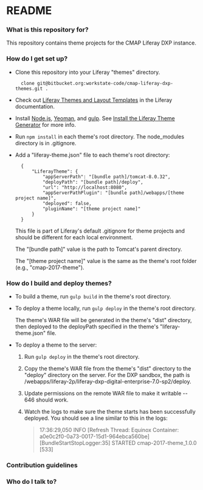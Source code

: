 # README #

### What is this repository for? ###

This repository contains theme projects for the CMAP Liferay DXP instance.

### How do I get set up? ###

* Clone this repository into your Liferay "themes" directory.

        clone git@bitbucket.org:workstate-code/cmap-liferay-dxp-themes.git .

* Check out [Liferay Themes and Layout Templates](https://dev.liferay.com/develop/tutorials/-/knowledge_base/7-0/introduction-to-themes) in the Liferay documentation.
 
* Install [Node.js](https://nodejs.org/en/), [Yeoman](http://yeoman.io/), and [gulp](https://gulpjs.com/). See [Install the Liferay Theme Generator](https://dev.liferay.com/develop/tutorials/-/knowledge_base/7-0/introduction-to-themes) for more info.

* Run `npm install` in each theme's root directory. The node_modules directory is in .gitignore.

* Add a "liferay-theme.json" file to each theme's root directory: 

        {
            "LiferayTheme": {
                "appServerPath": "[bundle path]/tomcat-8.0.32",
                "deployPath": "[bundle path]/deploy",
                "url": "http://localhost:8080",
                "appServerPathPlugin": "[bundle path]/webapps/[theme project name]",
                "deployed": false,
                "pluginName": "[theme project name]"
            }
        }

    This file is part of Liferay's default .gitignore for theme projects and should be different for each local environment.

    The "[bundle path]" value is the path to Tomcat's parent directory.
  
    The "[theme project name]" value is the same as the theme's root folder (e.g., "cmap-2017-theme"). 

### How do I build and deploy themes? ###

* To build a theme, run `gulp build` in the theme's root directory.

* To deploy a theme locally, run `gulp deploy` in the theme's root directory. 
   
   The theme's WAR file will be generated in the theme's "dist" directory, then deployed to the deployPath specified in the theme's "liferay-theme.json" file.

* To deploy a theme to the server:

    1. Run `gulp deploy` in the theme's root directory. 
    2. Copy the theme's WAR file from the theme's "dist" directory to the "deploy" directory on the server. For the DXP sandbox, the path is /webapps/liferay-2p/liferay-dxp-digital-enterprise-7.0-sp2/deploy.
    3. Update permissions on the remote WAR file to make it writable -- 646 should work. 
    4. Watch the logs to make sure the theme starts has been successfully deployed. You should see a line similar to this in the logs: 
        
        > 17:36:29,050 INFO  [Refresh Thread: Equinox Container: a0e0c2f0-0a73-0017-15d1-964ebca560be][BundleStartStopLogger:35] STARTED cmap-2017-theme_1.0.0 [533]

### Contribution guidelines ###

### Who do I talk to? ###
